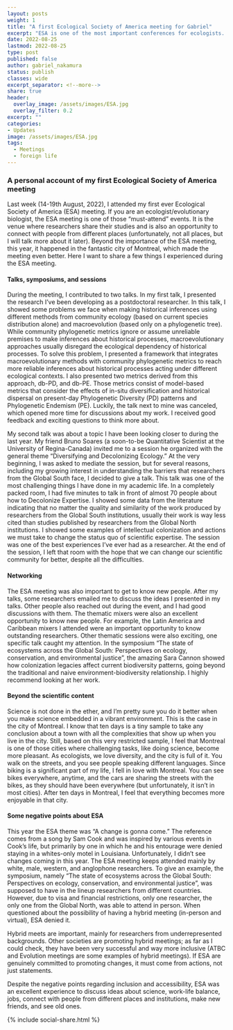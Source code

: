 ```yaml
---
layout: posts
weight: 1
title: "A first Ecological Society of America meeting for Gabriel"
excerpt: "ESA is one of the most important conferences for ecologists. Here I share some of my experiences during my first ESA meeting"
date: 2022-08-25
lastmod: 2022-08-25
type: post
published: false
author: gabriel_nakamura
status: publish
classes: wide
excerpt_separator: <!--more-->
share: true
header:
  overlay_image: /assets/images/ESA.jpg
  overlay_filter: 0.2
excerpt: ""
categories:
- Updates
image: /assets/images/ESA.jpg
tags: 
  - Meetings
  - foreign life
---
```



### A personal account of my first Ecological Society of America meeting

Last week (14-19th August, 2022), I attended my first ever Ecological Society of America (ESA) meeting. If you are an ecologist/evolutionary biologist, the ESA meeting is one of those “must-attend” events. It is the venue where researchers share their studies and is also an opportunity to connect with people from different places (unfortunately, not all places, but I will talk more about it later). Beyond the importance of the ESA meeting, this year, it happened in the fantastic city of Montreal, which made the meeting even better. Here I want to share a few things I experienced during the ESA meeting.


#### **Talks, symposiums, and sessions**

During the meeting, I contributed to two talks. In my first talk, I presented the research I’ve been developing as a postdoctoral researcher. In this talk, I showed some problems we face when making historical inferences using different methods from community ecology (based on current species distribution alone) and macroevolution (based only on a phylogenetic tree). While community phylogenetic metrics ignore or assume unreliable premises to make inferences about historical processes, macroevolutionary approaches usually disregard the ecological dependency of historical processes. To solve this problem, I presented a framework that integrates macroevolutionary methods with community phylogenetic metrics to reach more reliable inferences about historical processes acting under different ecological contexts. I also presented two metrics derived from this approach, db-PD, and db-PE. Those metrics consist of model-based metrics that consider the effects of in-situ diversification and historical dispersal on present-day Phylogenetic Diversity (PD) patterns and Phylogenetic Endemism (PE). Luckily, the talk next to mine was canceled, which opened more time for discussions about my work. I received good feedback and exciting questions to think more about.

My second talk was about a topic I have been looking closer to during the last year. My friend Bruno Soares (a soon-to-be Quantitative Scientist at the University of Regina-Canada) invited me to a session he organized with the general theme “Diversifying and Decolonizing Ecology.” At the very beginning, I was asked to mediate the session, but for several reasons, including my growing interest in understanding the barriers that researchers from the Global South face, I decided to give a talk. This talk was one of the most challenging things I have done in my academic life. In a completely packed room, I had five minutes to talk in front of almost 70 people about how to Decolonize Expertise. I showed some data from the literature indicating that no matter the quality and similarity of the work produced by researchers from the Global South institutions, usually their work is way less cited than studies published by researchers from the Global North institutions. I showed some examples of intellectual colonization and actions we must take to change the status quo of scientific expertise. The session was one of the best experiences I’ve ever had as a researcher. At the end of the session, I left that room with the hope that we can change our scientific community for better, despite all the difficulties.

#### **Networking**

The ESA meeting was also important to get to know new people. After my talks, some researchers emailed me to discuss the ideas I presented in my talks. Other people also reached out during the event, and I had good discussions with them. The thematic mixers were also an excellent opportunity to know new people. For example, the Latin America and Caribbean mixers I attended were an important opportunity to know outstanding researchers.
Other thematic sessions were also exciting, one specific talk caught my attention. In the symposium “The state of ecosystems across the Global South: Perspectives on ecology, conservation, and environmental justice”, the amazing Sara Cannon showed how colonization legacies affect current biodiversity patterns, going beyond the traditional and naive environment-biodiversity relationship. I highly recommend looking at her work.

#### **Beyond the scientific content**

Science is not done in the ether, and I’m pretty sure you do it better when you make science embedded in a vibrant environment. This is the case in the city of Montreal. I know that ten days is a tiny sample to take any conclusion about a town with all the complexities that show up when you live in the city. Still, based on this very restricted sample, I feel that Montreal is one of those cities where challenging tasks, like doing science, become more pleasant. As ecologists, we love diversity, and the city is full of it. You walk on the streets, and you see people speaking different languages. Since biking is a significant part of my life, I fell in love with Montreal. You can see bikes everywhere, anytime, and the cars are sharing the streets with the bikes, as they should have been everywhere (but unfortunately, it isn’t in most cities). After ten days in Montreal, I feel that everything becomes more enjoyable in that city.

#### **Some negative points about ESA**

This year the ESA theme was “A change is gonna come.” The reference comes from a song by Sam Cook and was inspired by various events in Cook’s life, but primarily by one in which he and his entourage were denied staying in a whites-only motel in Louisiana. Unfortunately, I didn’t see changes coming in this year. The ESA meeting keeps attended mainly by white, male, western, and anglophone researchers. To give an example, the symposium, namely “The state of ecosystems across the Global South: Perspectives on ecology, conservation, and environmental justice”, was supposed to have in the lineup researchers from different countries. However, due to visa and financial restrictions, only one researcher, the only one from the Global North, was able to attend in person. When questioned about the possibility of having a hybrid meeting (in-person and virtual), ESA denied it.

Hybrid meets are important, mainly for researchers from underrepresented backgrounds. Other societies are promoting hybrid meetings; as far as I could check, they have been very successful and way more inclusive (ATBC and Evolution meetings are some examples of hybrid meetings).
If ESA are genuinely committed to promoting changes, it must come from actions, not just statements.

Despite the negative points regarding inclusion and accessibility, ESA was an excellent experience to discuss ideas about science, work-life balance, jobs, connect with people from different places and institutions, make new friends, and see old ones.

{% include social-share.html %}
